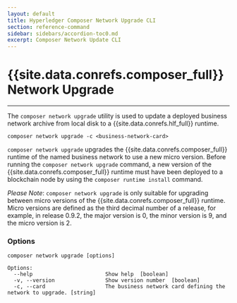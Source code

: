 ```yaml
---
layout: default
title: Hyperledger Composer Network Upgrade CLI
section: reference-command
sidebar: sidebars/accordion-toc0.md
excerpt: Composer Network Update CLI
---
```


# {{site.data.conrefs.composer_full}} Network Upgrade

---

The `composer network upgrade` utility is used to update a deployed business network archive from local disk to a {{site.data.conrefs.hlf_full}} runtime.

```
composer network upgrade -c <business-network-card>
```

`composer network upgrade` upgrades the {{site.data.conrefs.composer_full}} runtime of the named business network to use a new micro version. Before running the `composer network upgrade` command, a new version of the {{site.data.conrefs.composer_full}} runtime must have been deployed to a blockchain node by using the `composer runtime install` command.

*Please Note*: `composer network upgrade` is only suitable for upgrading between micro versions of the {{site.data.conrefs.composer_full}} runtime. Micro versions are defined as the third decimal number of a release, for example, in release 0.9.2, the major version is 0, the minor version is 9, and the micro version is 2.

### Options

```
composer network upgrade [options]

Options:
  --help                       Show help  [boolean]
  -v, --version                Show version number  [boolean]
  -c, --card                   The business network card defining the network to upgrade. [string]
```
